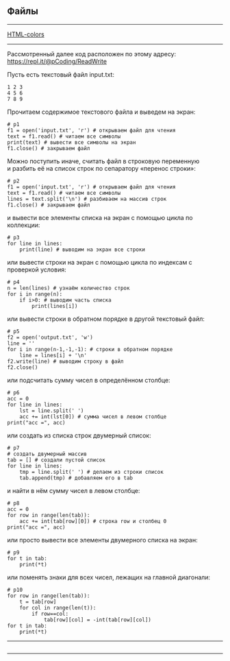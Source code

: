 ## Файлы  

---

[HTML-colors](https://basicweb.ru/html/html_colors.php)  

---  

Рассмотренный далее код расположен по этому адресу:  
https://repl.it/@pCoding/ReadWrite  

Пусть есть текстовый файл input.txt:  

```
1 2 3
4 5 6
7 8 9
```

Прочитаем содержимое текстового файла и выведем на экран:  

```
# p1
f1 = open('input.txt', 'r') # открываем файл для чтения
text = f1.read() # читаем все символы
print(text) # вывести все символы на экран
f1.close() # закрываем файл
```


Можно поступить иначе, считать файл в строковую переменную и разбить её на список строк по сепаратору «перенос строки»:

```
# p2
f1 = open('input.txt', 'r') # открываем файл для чтения
text = f1.read() # читаем все символы
lines = text.split('\n') # разбиваем на массив строк
f1.close() # закрываем файл
```

и вывести все элементы списка на экран с помощью цикла по коллекции:

```
# p3
for line in lines:
    print(line) # выводим на экран все строки
```

или вывести строки на экран с помощью цикла по индексам с проверкой условия:

```
# p4
n = len(lines) # узнаём количество строк
for i in range(n):
    if i>0: # выводим часть списка
        print(lines[i])
```

или вывести строки в обратном порядке в другой текстовый файл:

```
# p5
f2 = open('output.txt', 'w')
line = ''
for i in range(n-1,-1,-1): # строки в обратном порядке
    line = lines[i] + '\n' 
f2.write(line) # выводим строку в файл
f2.close()
```

или подсчитать сумму чисел в определённом столбце:

```
# p6
acc = 0
for line in lines:
    lst = line.split(' ')
    acc += int(lst[0]) # сумма чисел в левом столбце
print("acc =", acc)
```

или создать из списка строк двумерный список:

```
# p7
# создать двумерный массив
tab = [] # создали пустой список
for line in lines:
    tmp = line.split(' ') # делаем из строки список
    tab.append(tmp) # добавляем его в tab
```

и найти в нём сумму чисел в левом столбце:

```
# p8
acc = 0
for row in range(len(tab)):
    acc += int(tab[row][0]) # строка row и столбец 0
print("acc =", acc)
```

или просто вывести все элементы двумерного списка на экран:

```
# p9
for t in tab:
    print(*t)
```

или поменять знаки для всех чисел, лежащих на главной диагонали:

```
# p10
for row in range(len(tab)):
    t = tab[row]
    for col in range(len(t)):
        if row==col:
            tab[row][col] = -int(tab[row][col])
for t in tab:
    print(*t)
```

---  

```

```

---  



